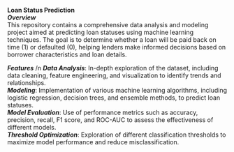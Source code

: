 ********Loan Status Prediction******** <br>
*****Overview***** <br>
This repository contains a comprehensive data analysis and modeling project aimed at predicting loan statuses using machine learning techniques. The goal is to determine whether a loan will be paid back on time (1) or defaulted (0), helping lenders make informed decisions based on borrower characteristics and loan details.<br>

*****Features***** /n
***Data Analysis***: In-depth exploration of the dataset, including data cleaning, feature engineering, and visualization to identify trends and relationships.<br>
*****Modeling*****: Implementation of various machine learning algorithms, including logistic regression, decision trees, and ensemble methods, to predict loan statuses.<br>
*****Model Evaluation*****: Use of performance metrics such as accuracy, precision, recall, F1 score, and ROC-AUC to assess the effectiveness of different models.<br>
*****Threshold Optimization*****: Exploration of different classification thresholds to maximize model performance and reduce misclassification.
